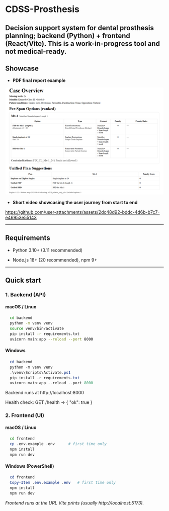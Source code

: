 # **CDSS-Prosthesis**

Decision support system for dental prosthesis planning; backend (Python) + frontend (React/Vite).
This is a work-in-progress tool and not medical-ready.
---

## **Showcase**
* **PDF final report example**
  
![Demo Screenshot](./assets/report.png)  


* **Short video showcasing the user journey from start to end**

https://github.com/user-attachments/assets/2dc48d92-bddc-4d6b-b7c7-e46953e55143



---

## **Requirements**

* Python 3.10+ (3.11 recommended)

* Node.js 18+ (20 recommended), npm 9+

---

## **Quick start**

### 1. Backend (API)

#### macOS / Linux

```bash
  cd backend
  python -m venv venv 
  source venv/bin/activate 
  pip install -r requirements.txt 
  uvicorn main:app --reload --port 8000
```

#### Windows 

``` powerShell
  cd backend
  python -m venv venv
  .\venv\Scripts\Activate.ps1
  pip install -r requirements.txt
  uvicorn main:app --reload --port 8000 
  ```


Backend runs at http://localhost:8000

Health check: GET /health → { "ok": true }


### 2. Frontend (UI)

#### macOS / Linux

```  bash
  cd frontend
  cp .env.example .env      # first time only
  npm install
  npm run dev 
  ```


#### Windows (PowerShell)

```  powershell
  cd frontend
  Copy-Item .env.example .env   # first time only
  npm install
  npm run dev 
  ```


*Frontend runs at the URL Vite prints (usually http://localhost:5173).*

